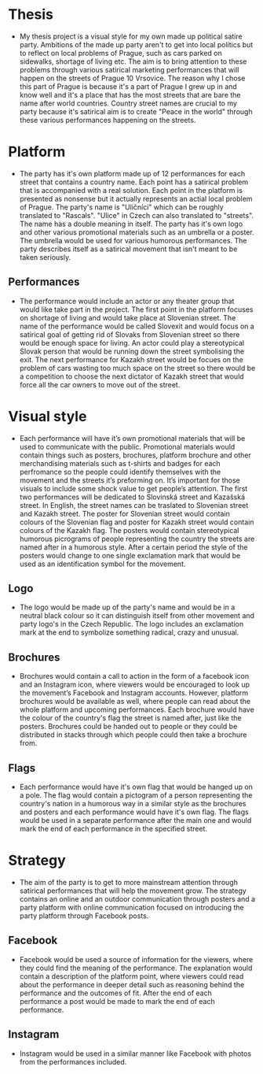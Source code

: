 # Thesis

* My thesis project is a visual style for my own made up political satire party. Ambitions of the made up party aren't to get into local politics but to reflect on local problems of Prague, such as cars parked on sidewalks, shortage of living etc. The aim is to bring attention to these problems through various satirical marketing performances that will happen on the streets of Prague 10 Vrsovice. The reason why I chose this part of Prague is because it's a part of Prague I grew up in and know well and it's a place that has the most streets that are bare the name after world countries. Country street names are crucial to my party because it's satirical aim is to create "Peace in the world" through these various performances happening on the streets. 

# Platform

* The party has it's own platform made up of 12 performances for each street that contains a country name. Each point has a satirical problem that is accompanied with a real solution. Each point in the platform is presented as nonsense but it actually represents an actial local problem of Prague. The party's name is "Uličníci" which can be roughly translated to "Rascals". "Ulice" in Czech can also translated to "streets". The name has a double meaning in itself. The party has it's own logo and other various promotional materials such as an umbrella or a poster. The umbrella would be used for various humorous performances. The party describes itself as a satirical movement that isn't meant to be taken seriously. 

## Performances

* The performance would include an actor or any theater group that would like take part in the project. The first point in the platform focuses on shortage of living and would take place at Slovenian street. The name of the performance would be called Slovexit and would focus on a satirical goal of getting rid of Slovaks from Slovenian street so there would be enough space for living. An actor could play a stereotypical Slovak person that would be running down the street symbolising the exit. The next performance for Kazakh street would be focues on the problem of cars wasting too much space on the street so there would be a competition to choose the next dictator of Kazakh street that would force all the car owners to move out of the street. 

# Visual style

* Each performance will have it’s own promotional materials that will be used to communicate with the public. Promotional materials would contain things such as posters, brochures, platform brochure and other merchandising materials such as t-shirts and badges for each perfromance so the people could identify themselves with the movement and the streets it’s preforming on.  It’s important for those visuals to include some shock value to get people’s attention. The first two performances will be dedicated to Slovinská street and Kazašská street. In English, the street names can be traslated to Slovenian street and Kazakh street. The poster for Slovenian street would contain colours of the Slovenian flag and poster for Kazakh street would contain colours of the Kazakh flag. The posters would contain stereotypical humorous picrograms of people representing the country the streets are named after in a humorous style. After a certain period the style of the posters would change to one single exclamation mark that would be used as an identification symbol for the movement. 

## Logo 

* The logo would be made up of the party's name and would be in a neutral black colour so it can distinguish itself from other movement and party logo's in the Czech Republic. The logo includes an exclamation mark at the end to symbolize something radical, crazy and unusual. 

## Brochures 

* Brochures would contain a call to action in the form of a facebook icon and an Instagram icon, where viewers would be encouraged to look up the movement’s Facebook and Instagram accounts. However, platform brochures would be available as well, where people can read about the whole platform and upcoming performances. Each brochure would have the colour of the country's flag the street is named after, just like the posters. Brochures could be handed out to people or they could be distributed in stacks through which people could then take a brochure from. 

## Flags 

* Each performance would have it's own flag that would be hanged up on a pole. The flag would contain a pictogram of a person representing the country's nation in a humorous way in a similar style as the brochures and posters and each performance would have it's own flag. The flags would be used in a separate performance after the main one and would mark the end of each performance in the specified street. 

# Strategy 

* The aim of the party is to get to more mainstream attention through satirical performances that will help the movement grow. The strategy contains an online and an outdoor communication through posters and a party platform with online communication focused on introducing the party platform through Facebook posts.  

## Facebook 

* Facebook would be used a source of information for the viewers, where they could find the meaning of the performance. The explanation would contain a description of the platform point, where viewers could read about the performance in deeper detail such as reasoning behind the performance and the outcomes of fit. After the end of each performance a post would be made to mark the end of each performance.

## Instagram

* Instagram would be used in a similar manner like Facebook with photos from the performances included. 





